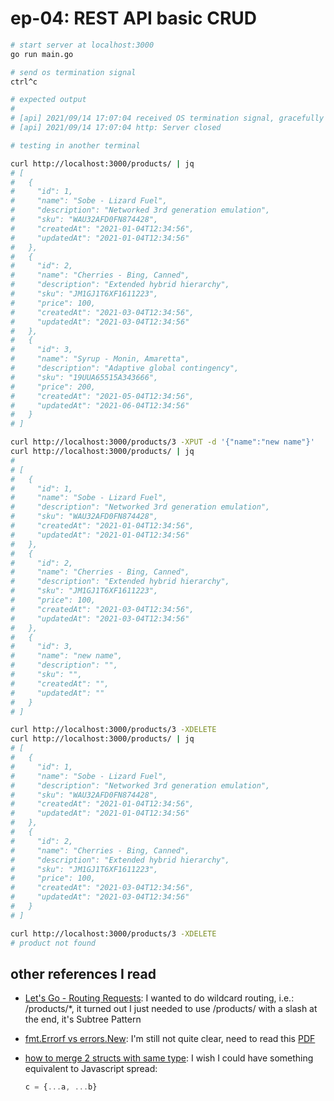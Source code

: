 # ep-04: REST API basic CRUD

```bash
# start server at localhost:3000
go run main.go

# send os termination signal
ctrl^c

# expected output
#
# [api] 2021/09/14 17:07:04 received OS termination signal, gracefully shut down
# [api] 2021/09/14 17:07:04 http: Server closed
```

```bash
# testing in another terminal

curl http://localhost:3000/products/ | jq
# [
#   {
#     "id": 1,
#     "name": "Sobe - Lizard Fuel",
#     "description": "Networked 3rd generation emulation",
#     "sku": "WAU32AFD0FN874428",
#     "createdAt": "2021-01-04T12:34:56",
#     "updatedAt": "2021-01-04T12:34:56"
#   },
#   {
#     "id": 2,
#     "name": "Cherries - Bing, Canned",
#     "description": "Extended hybrid hierarchy",
#     "sku": "JM1GJ1T6XF1611223",
#     "price": 100,
#     "createdAt": "2021-03-04T12:34:56",
#     "updatedAt": "2021-03-04T12:34:56"
#   },
#   {
#     "id": 3,
#     "name": "Syrup - Monin, Amaretta",
#     "description": "Adaptive global contingency",
#     "sku": "19UUA65515A343666",
#     "price": 200,
#     "createdAt": "2021-05-04T12:34:56",
#     "updatedAt": "2021-06-04T12:34:56"
#   }
# ]

curl http://localhost:3000/products/3 -XPUT -d '{"name":"new name"}'
curl http://localhost:3000/products/ | jq
#
# [
#   {
#     "id": 1,
#     "name": "Sobe - Lizard Fuel",
#     "description": "Networked 3rd generation emulation",
#     "sku": "WAU32AFD0FN874428",
#     "createdAt": "2021-01-04T12:34:56",
#     "updatedAt": "2021-01-04T12:34:56"
#   },
#   {
#     "id": 2,
#     "name": "Cherries - Bing, Canned",
#     "description": "Extended hybrid hierarchy",
#     "sku": "JM1GJ1T6XF1611223",
#     "price": 100,
#     "createdAt": "2021-03-04T12:34:56",
#     "updatedAt": "2021-03-04T12:34:56"
#   },
#   {
#     "id": 3,
#     "name": "new name",
#     "description": "",
#     "sku": "",
#     "createdAt": "",
#     "updatedAt": ""
#   }
# ]
```

```bash
curl http://localhost:3000/products/3 -XDELETE
curl http://localhost:3000/products/ | jq
# [
#   {
#     "id": 1,
#     "name": "Sobe - Lizard Fuel",
#     "description": "Networked 3rd generation emulation",
#     "sku": "WAU32AFD0FN874428",
#     "createdAt": "2021-01-04T12:34:56",
#     "updatedAt": "2021-01-04T12:34:56"
#   },
#   {
#     "id": 2,
#     "name": "Cherries - Bing, Canned",
#     "description": "Extended hybrid hierarchy",
#     "sku": "JM1GJ1T6XF1611223",
#     "price": 100,
#     "createdAt": "2021-03-04T12:34:56",
#     "updatedAt": "2021-03-04T12:34:56"
#   }
# ]

curl http://localhost:3000/products/3 -XDELETE
# product not found
```

## other references I read

- [Let's Go - Routing Requests](https://lets-go.alexedwards.net/sample/02.04-routing-requests.html): I wanted to do wildcard routing, i.e.: /products/*, it turned out I just needed to use /products/ with a slash at the end, it's Subtree Pattern

- [fmt.Errorf vs errors.New](https://www.reddit.com/r/golang/comments/6ffrie/fmterrorf_or_errorsnew/): I'm still not quite clear, need to read this [PDF](https://dave.cheney.net/paste/gocon-spring-2016.pdf)

- [how to merge 2 structs with same type](https://stackoverflow.com/questions/47395430/merge-fields-two-structs-of-same-type): I wish I could have something equivalent to Javascript spread:

  ```javascript
  c = {...a, ...b}
  ```
